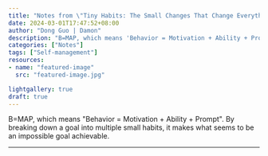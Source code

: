 ```yaml
---
title: "Notes from \"Tiny Habits: The Small Changes That Change Everything\""
date: 2024-03-01T17:47:52+08:00
author: "Dong Guo | Damon"
description: "B=MAP, which means 'Behavior = Motivation + Ability + Prompt'. By breaking down a goal into multiple small habits, it makes what seems to be an impossible goal achievable."
categories: ["Notes"]
tags: ["Self-management"]
resources:
- name: "featured-image"
  src: "featured-image.jpg"

lightgallery: true
draft: true
---
```


B=MAP, which means "Behavior = Motivation + Ability + Prompt". By breaking down a goal into multiple small habits, it makes what seems to be an impossible goal achievable.

<!--more-->

---

